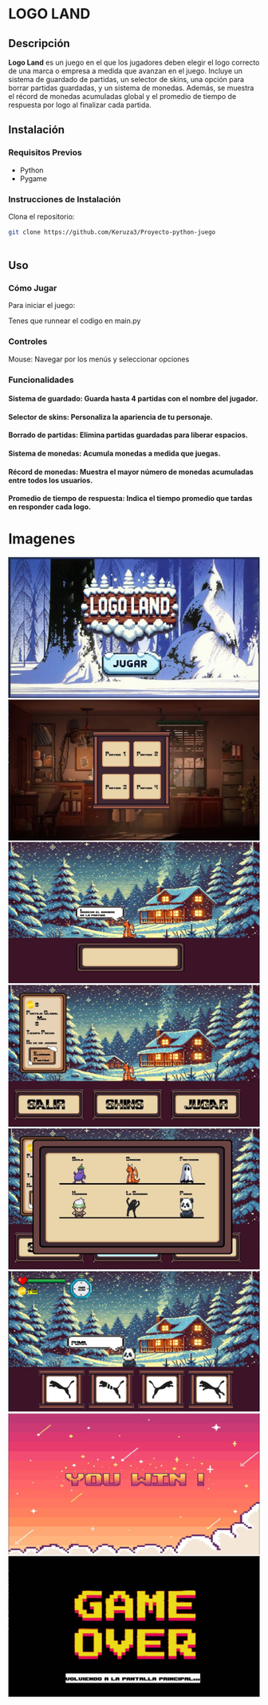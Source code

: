 # LOGO LAND

## Descripción
**Logo Land** es un juego en el que los jugadores deben elegir el logo correcto de una marca o empresa a medida que avanzan en el juego. Incluye un sistema de guardado de partidas, un selector de skins, una opción para borrar partidas guardadas, y un sistema de monedas. Además, se muestra el récord de monedas acumuladas global y el promedio de tiempo de respuesta por logo al finalizar cada partida.

## Instalación
### Requisitos Previos
- Python
- Pygame

### Instrucciones de Instalación
Clona el repositorio:
   ```bash
   git clone https://github.com/Keruza3/Proyecto-python-juego
    
  ```
## Uso
### Cómo Jugar

Para iniciar el juego:

Tenes que runnear el codigo en main.py

### Controles

Mouse: Navegar por los menús y seleccionar opciones
### Funcionalidades

#### Sistema de guardado: Guarda hasta 4 partidas con el nombre del jugador.
#### Selector de skins: Personaliza la apariencia de tu personaje.
#### Borrado de partidas: Elimina partidas guardadas para liberar espacios.
#### Sistema de monedas: Acumula monedas a medida que juegas.
#### Récord de monedas: Muestra el mayor número de monedas acumuladas entre todos los usuarios.
#### Promedio de tiempo de respuesta: Indica el tiempo promedio que tardas en responder cada logo.

# Imagenes

![Menu Principal](imagenes/fotos_readme/menu_principal.jpg)
![Selector de Partidas](imagenes/fotos_readme/Selector_de_partidas.jpg)
![Nombre de Partida](imagenes/fotos_readme/Nombre_de_partida.jpg)
![Menu Juego](imagenes/fotos_readme/menu_juego.jpg)
![Selector de Skins](imagenes/fotos_readme/selector_de_skins.jpg)
![Gameplay](imagenes/fotos_readme/gameplay.jpg)
![You Win](imagenes/fotos_readme/you_win.jpg)
![Game Over](imagenes/fotos_readme/game_over.jpg)
